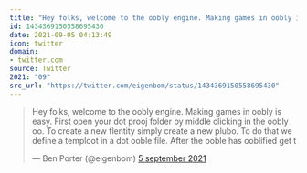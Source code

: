 ```yaml
---
title: "Hey folks, welcome to the oobly engine. Making games in oobly is easy. First open your dot prooj fol..."
id: 1434369150558695430
date: 2021-09-05 04:13:49
icon: twitter
domain:
- twitter.com
source: Twitter
2021: "09"
src_url: "https://twitter.com/eigenbom/status/1434369150558695430"
---
```

<blockquote class="twitter-tweet" data-lang="nl" data-dnt="true"><p lang="en" dir="ltr">Hey folks, welcome to the oobly engine. Making games in oobly is easy. First open your dot prooj folder by middle clicking in the oobly oo. To create a new flentity simply create a new plubo. To do that we define a temploot in a dot ooble file. After the ooble has ooblified get t</p>&mdash; Ben Porter (@eigenbom) <a href="https://twitter.com/eigenbom/status/1434369150558695430?ref_src=twsrc%5Etfw">5 september 2021</a></blockquote>
<script async src="https://platform.twitter.com/widgets.js" charset="utf-8"></script>

